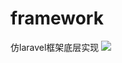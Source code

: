 # framework

仿laravel框架底层实现
![](https://oss.wjcms.net/blog/20200601061921.png?x-c-oss-press=xpsdaklgvnakjvcbnajkhbf)
